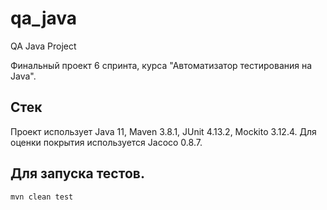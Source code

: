 # qa_java
QA Java Project

Финальный проект 6 спринта, курса "Автоматизатор тестирования на Java".

## Стек

Проект использует Java 11, Maven 3.8.1, JUnit 4.13.2, Mockito 3.12.4. Для оценки покрытия используется Jacoco 0.8.7.

## Для запуска тестов.

```
mvn clean test
```

